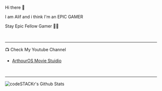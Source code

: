 Hi there 👋

I am Alif and i think I'm an EPIC GAMER

Stay Epic Fellow Gamer 👊👊


<br />

---


📺 Check My Youtube Channel
<!-- YOUTUBE:START -->
- [ArthourOS Movie Stuidio](https://www.youtube.com/channel/UC_fBbHbRzhUBHvIZaAnFD2A)
<!-- YOUTUBE:END -->


<br />

---

<img align="left" alt="codeSTACKr's Github Stats" src="https://github-readme-stats.vercel.app/api?username=alifdoll&show_icons=true&hide_border=true&count_private=true" />


